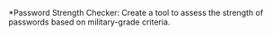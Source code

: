 *Password Strength Checker: Create a tool to assess the strength of passwords based on military-grade criteria.
